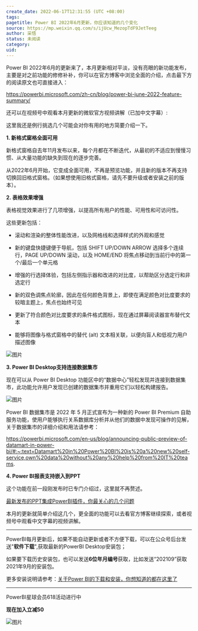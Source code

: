 ```yaml
---
create_date: 2022-06-17T12:31:55 (UTC +08:00)
tags: 
pagetitle: Power BI 2022年6月更新，你应该知道的几个变化
source: https://mp.weixin.qq.com/s/ijUcw_MezopTdF9JetTeeg
author: 采悟
status: 未阅读
category: 
uid: 
---
```


Power BI 2022年6月的更新来了，本月更新相对平淡，没有亮眼的新功能发布，主要是对之前功能的修修补补，你可以在官方博客中浏览全面的介绍，点击最下方的阅读原文也可直接进入：

https://powerbi.microsoft.com/zh-cn/blog/power-bi-june-2022-feature-summary/

还可以在视频号中观看本月更新的微软官方视频讲解（已加中文字幕）:

这里我还是例行挑选几个可能会对你有用的地方简要介绍一下。

**1\. 新格式窗格全面可用**

新格式窗格自去年11月发布以来，每个月都在不断迭代，从最初的不适应到慢慢习惯、从大量功能的缺失到现在的逐步完善。

从2022年6月开始，它变成全面可用，不再是预览功能，并且新的版本不再支持切换回旧格式窗格。（如果想使用旧格式窗格，请先不要升级或者安装之前的版本）。  

**2. 表格效果增强**

表格视觉效果进行了几项增强，以提高所有用户的性能、可用性和可访问性。

这些更新包括：

-   滚动和渲染的整体性能改进，以及网格线和选择样式的外观和感觉
    
-   新的键盘快捷键便于导航，包括 SHIFT UP/DOWN ARROW 选择多个连续行，PAGE UP/DOWN 滚动，以及 HOME/END 将焦点移动到当前行中的第一个/最后一个单元格
    
-   增强的行选择体验，包括左侧指示器和改进的对比度，以帮助区分选定行和非选定行
    
-   新的双色调焦点轮廓，因此在任何颜色背景上，即使在满足颜色对比度要求的较暗主题上，焦点也始终可见
    
-   更新了符合颜色对比度要求的条件格式图标，现在通过屏幕阅读器宣布替代文本
    
-   能够将图像与格式窗格中的替代 (alt) 文本相关联，以便向盲人和低视力用户描述图像
    

![图片](https://mmbiz.qpic.cn/mmbiz_png/aHEbZtANQJP3ONjCVDXpHeXgqOCgMnWGHtcIpkPCB1ibvGJbFjiad9mM2ujooo0UNTCdHY154mgwRCyRFg7N729w/640?wx_fmt=png&wxfrom=5&wx_lazy=1&wx_co=1)

**3\. Power BI Desktop支持连接数据集市**

现在可以从 Power BI Desktop 功能区中的“数据中心”轻松发现并连接到数据集市，此功能允许用户发现已创建的数据集市并重用它们以轻松构建报告。

![图片](https://mmbiz.qpic.cn/mmbiz_png/aHEbZtANQJP3ONjCVDXpHeXgqOCgMnWGob7PQQJ1zmjn3LyNnVRibqMB1NdLCz1Cw3oxAF1mA0sNftUweSx1dLQ/640?wx_fmt=png&wxfrom=5&wx_lazy=1&wx_co=1)

Power BI 数据集市是 2022 年 5 月正式宣布为一种新的 Power BI Premium 自助服务功能，使用户能够执行关系数据库分析并从他们的数据中发现可操作的见解，关于数据集市的详细介绍和用法请参考：

https://powerbi.microsoft.com/en-us/blog/announcing-public-preview-of-datamart-in-power-bi/#:~:text=Datamart%20in%20Power%20BI%20is%20a%20new%20self-service,own%20data%20without%20any%20help%20from%20IT%20teams.

**4\. Power BI报表支持嵌入到PPT**

这个功能在前一段刚发布时已专门介绍过，这里就不再赘述。

[最新发布的PPT集成PowerBI插件，你最关心的几个问题](http://mp.weixin.qq.com/s?__biz=MzA4MzQwMjY4MA==&mid=2484080318&idx=1&sn=ce55b00c70718bbd3ddff58eb9e1e13b&chksm=8e13a469b9642d7f47f1320606fec249d7e689b8d897a45e29948057f7ba31419c7843ac293f&scene=21#wechat_redirect)  

本月的更新就简单介绍这几个，更全面的功能可以去看官方博客继续探索，或者视频号中观看中文字幕的视频讲解。

___

PowerBI每月更新后，如果不能自动更新或者不方便下载，可以在公众号后台发送"**软件下载**",获取最新的PowerBI Desktop安装包；

如果要下载历史安装包，也可以发送**6位年月编号**获取，比如发送“202109”获取2021年9月的安装包。

更多安装说明请参考：[关于Power BI的下载和安装，你想知道的都在这里了](http://mp.weixin.qq.com/s?__biz=MzA4MzQwMjY4MA==&mid=2484078648&idx=1&sn=7e53496bd78498ed962696055a500474&chksm=8e13a2efb9642bf98bb73de730c5141d61eb2dfd22e1781c2603745137302ea56ba2ae4dd6ba&scene=21#wechat_redirect)

___

PowerBI星球会员618活动进行中

**现在加入立减50**

![图片](https://mmbiz.qpic.cn/mmbiz_png/aHEbZtANQJOVQjhBFFyyd29H4jRugZpWtVl1KZySvaGaSQFgibqAJaNBsx5ic66X6pgqJ9dGPng1vOSOibPNFJ3iaw/640?wx_fmt=png&wxfrom=5&wx_lazy=1&wx_co=1)
